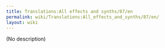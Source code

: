 ```yaml
---
title: Translations:All effects and synths/87/en
permalink: wiki/Translations:All_effects_and_synths/87/en/
layout: wiki
---
```


(No description)
